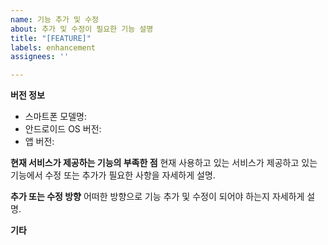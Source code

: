 ```yaml
---
name: 기능 추가 및 수정
about: 추가 및 수정이 필요한 기능 설명
title: "[FEATURE]"
labels: enhancement
assignees: ''

---
```


**버전 정보**
- 스마트폰 모델명:
- 안드로이드 OS 버전:
- 앱 버전:

**현재 서비스가 제공하는 기능의 부족한 점**
현재 사용하고 있는 서비스가 제공하고 있는 기능에서 수정 또는 추가가 필요한 사항을 자세하게 설명.

**추가 또는 수정 방향**
어떠한 방향으로 기능 추가 및 수정이 되어야 하는지 자세하게 설명.

**기타**
